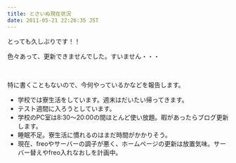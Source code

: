 ```yaml
---
title: とさいぬ現在状況
date: 2011-05-21 22:26:35 JST
---
```

<p>とっても久しぶりです！！</p>
<p>色々あって、更新できませんでした。すいません・・・</p>
<p>&nbsp;</p>
<p>特に書くこともないので、今何やっているかなどを報告します。</p>
<ul>
<li>学校では寮生活をしています。週末はだいたい帰ってきます。</li>
<li>テスト週間に入ろうとしています。</li>
<li>学校のPC室は8:30～20:00の間ほとんど使い放題。暇があったらブログ更新します。</li>
<li>睡眠不足。寮生活に慣れるのはまだ時間がかかりそう。</li>
<li>現在、freoやサーバーの調子が悪く、ホームページの更新は放置気味。サーバー替えやfreo入れなおしを計画中。</li>
</ul>
